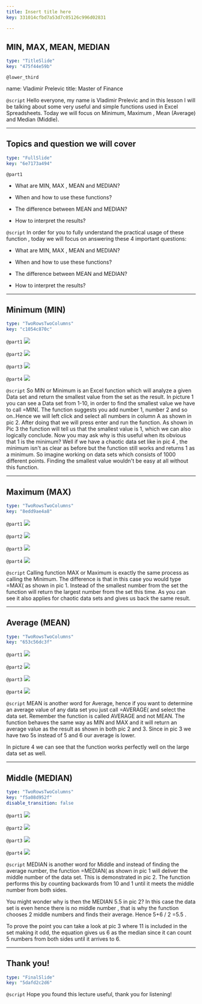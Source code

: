 ```yaml
---
title: Insert title here
key: 331014cfbd7a53d7c05126c996d02831

---
```

## MIN, MAX, MEAN, MEDIAN

```yaml
type: "TitleSlide"
key: "475f44e59b"
```

`@lower_third`

name: Vladimir Prelevic
title: Master of Finance


`@script`
Hello everyone, my name is Vladimir Prelevic and in this lesson I will be talking about some very useful and simple functions used in Excel Spreadsheets. Today we will focus on Minimum, Maximum , Mean (Average) and Median (Middle).


---
## Topics and question we will cover

```yaml
type: "FullSlide"
key: "6e7173a494"
```

`@part1`
- What are MIN, MAX , MEAN and MEDIAN?

- When and how to use these functions?

- The difference between MEAN and MEDIAN?

- How to interpret the results?


`@script`
In order for you to fully understand the practical usage of these function , today we will focus on answering these 4 important questions:

- What are MIN, MAX , MEAN and MEDIAN?

- When and how to use these functions?

- The difference between MEAN and MEDIAN?

- How to interpret the results?


---
## Minimum (MIN)

```yaml
type: "TwoRowsTwoColumns"
key: "c1054c870c"
```

`@part1`
![](http://assets.datacamp.com/production/repositories/4087/datasets/0869230bff57f303b89cd3a9d2d19e95dc4429fa/Min%20function%201.PNG)


`@part2`
![](http://assets.datacamp.com/production/repositories/4087/datasets/be5ed71e43e63c4a3ee90416a60143f214b667c8/Min%20function%202...PNG)


`@part3`
![](http://assets.datacamp.com/production/repositories/4087/datasets/407fe3cd0e31fee02f997738ebf048c7cf3eea9c/Min%20function%202.PNG)


`@part4`
![](http://assets.datacamp.com/production/repositories/4087/datasets/3734d8e1325827affaf5d17b4ffb1008558c4eea/Min%204.PNG)


`@script`
So MIN or Minimum is an Excel function which will analyze a given Data set and return the smallest value from the set as the result. 
In picture 1 you can see a Data set from 1-10, in order to find the smallest value we have to call =MIN(. The function suggests you add number 1, number 2 and so on..Hence we will left click and select all numbers in column A as shown in pic 2. After doing that we will press enter and run the function.
As shown in Pic 3 the function will tell us that the smallest value is 1, which we can also logically conclude.
Now you may ask why is this useful when its obvious that 1 is the minimum?
Well if we have a chaotic data set like in pic 4 , the minimum isn't as clear as before but the function still works and returns 1 as a minimum. So imagine working on data sets which consists of 1000 different points. Finding the smallest value wouldn't be easy at all without this function.


---
## Maximum (MAX)

```yaml
type: "TwoRowsTwoColumns"
key: "8edd9ae4a8"
```

`@part1`
![](http://assets.datacamp.com/production/repositories/4087/datasets/73bc2b4ebeee1e309bbf13e89f677c7c3bd78c8f/Max%20function%201.PNG)


`@part2`
![](http://assets.datacamp.com/production/repositories/4087/datasets/1957939c85ebb02b760f7e1523a8001e811cc977/MAX%20function%202.PNG)


`@part3`
![](http://assets.datacamp.com/production/repositories/4087/datasets/2bc1b5082fadcc01c375cf359d7e715a1c00fef1/Max%20function%203.PNG)


`@part4`
![](http://assets.datacamp.com/production/repositories/4087/datasets/00c9cf61d2b07ff188bc4b02658afc033c095bfa/Max%204.PNG)


`@script`
Calling function MAX or Maximum is exactly the same process as calling the Minimum. The difference is that in this case you would type =MAX( as shown in pic 1. Instead of the smallest number from the set the function will return the largest number from the set this time. 
As you can see it also applies for chaotic data sets and gives us back the same result.


---
## Average (MEAN)

```yaml
type: "TwoRowsTwoColumns"
key: "653c56dc3f"
```

`@part1`
![](http://assets.datacamp.com/production/repositories/4087/datasets/0c5fc2edf27781a5fd6d84e092a6e1894392ea71/Mean%201.PNG)


`@part2`
![](http://assets.datacamp.com/production/repositories/4087/datasets/11be77205256be2cd046f9a008866e0f5da8f18a/Mean%202.PNG)


`@part3`
![](http://assets.datacamp.com/production/repositories/4087/datasets/0f25e350121cef93936916d027d13db5883bce68/Mean%203.PNG)


`@part4`
![](http://assets.datacamp.com/production/repositories/4087/datasets/8ddc5d6b36af0078883cb0d67f5ceabe301b6a0a/Mean%2030.PNG)


`@script`
MEAN is another word for Average, hence if you want to determine an average value of any data set you just call =AVERAGE( and select the data set. Remember the function is called AVERAGE and not MEAN. The function behaves the same way as MIN and MAX and it will return an average value as the result as shown in both pic 2 and 3. Since in pic 3 we have two 5s instead of 5 and 6 our average is lower. 

In picture 4 we can see that the function works perfectly well on the large data set as well.


---
## Middle (MEDIAN)

```yaml
type: "TwoRowsTwoColumns"
key: "f5a08d952f"
disable_transition: false
```

`@part1`
![](http://assets.datacamp.com/production/repositories/4087/datasets/0983919b1b0bb625e5c78cfe668d12a2b61c52f6/Median%20function%202.PNG)


`@part2`
![](http://assets.datacamp.com/production/repositories/4087/datasets/883264061eb7ec255151378d2ce90a3f924ffa9b/Median%20funciton%203.PNG)


`@part3`
![](http://assets.datacamp.com/production/repositories/4087/datasets/693567493b30e486153e66f9d329bda97bc04fc8/Median%2011.PNG)


`@part4`
![](image-url)


`@script`
MEDIAN is another word for Middle and instead of finding the average number, the function =MEDIAN( as shown in pic 1 will deliver the middle number of the data set. This is demonstrated in pic 2. The function performs this by counting backwards from 10 and 1 until it meets the middle number from both sides. 

You might wonder why is then the MEDIAN 5.5 in pic 2? 
In this case the data set is even hence there is no middle number , that is why the function chooses 2 middle numbers and finds their average. Hence 5+6 / 2 =5.5 .

To prove the point you can take a look at pic 3 where 11 is included in the set making it odd, the equation gives us 6 as the median since it can count 5 numbers from both sides until it arrives to 6.


---
## Thank you!

```yaml
type: "FinalSlide"
key: "5dafd2c2d6"
```

`@script`
Hope you found this lecture useful, thank you for listening!

